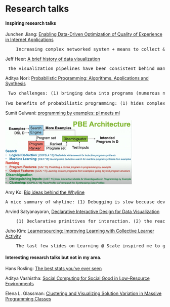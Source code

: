 Research talks
=========================

<!-- <code>Google scholar is my facebook, these research talks are my popcorn TV series.
</code> -->


#### Inspiring research talks 

Junchen Jiang: [Enabling Data-Driven Optimization of Quality of Experience in Internet Applications](https://www.youtube.com/watch?v=VRz9EYibEz4&t=1329s)
<pre>
    Increasing complex networked system + means to collect & process massive data => Optimizing the network streaming through a data driven approach.
</pre>

Jeff Heer: [A brief history of data visualization](https://www.youtube.com/watch?v=N00g9Q9stBo)
<pre> The visualization pipelines have been consistent behind many different techniques: (raw data -[data transformation]-> data tabels -[visual encodings]-> visual structures -[view transformations]-> views). 
</pre>


Aditya Nori: [Probabilistic Programming: Algorithms, Applications and Synthesis](https://www.youtube.com/watch?v=F4sFD9RyJrs)
<pre> Two challenges: (1) bringing data into programs (numerous new sources, conversion); (2) reasoning with data. 

Two benefits of probabilistic programming: (1) hides complexity of inference techniques; (2) requires much less expertise to write and experiment with ML models.
</pre>



Sumit Gulwani: [programming by examples: pl meets ml](https://youtu.be/-IjU2-Pi6gg?t=2480)

<img src="photos/diagrams/pbe-architecture.jpg" width="400px">



Amy Ko: [Big ideas behind the Whyline](https://www.youtube.com/watch?v=lx7g-T10WxQ)
<pre>
A nice summary of whyline: (1) Debugging is slow becuase developers iteratively test brittle hypotheses about what caused a failure by manually collecting runtime data. (2) Debugging would be faster if developers worked backwards from well-understood failure to cause, relying on dynamic dependencies precisely gathered by a tool. 
</pre>

Arvind Satyanayaran, [Declarative Interactive Design for Data Visualization](https://www.youtube.com/watch?v=bAnxCRHn2Rw)

<pre>
    (1) Declarative primitives for interaction. (2) the reactive nature of visualization architecture.
</pre>

Juho Kim: [Learnersourcing: Improving Learning with Collective Learner Activity](https://www.slideshare.net/mcpanic/20150730-thesisdefenseweb)

<pre>
    The last few slides on Learning @ Scale inspired me to get a Ph.D.. 
</pre>

#### Interesting research talks but not in my area. 

Hans Rosling: [The best stats you've ever seen](https://www.ted.com/talks/hans_rosling_the_best_stats_you_ve_ever_seen)


Aditya Vashistha: [Social Computing for Social Good in Low-Resource Environments](https://www.youtube.com/watch?v=BVF3tryFb2g)


Elena L. Glassman: [Clustering and Visualizing Solution Variation in Massive Programming Classes](https://www.youtube.com/watch?v=Pt-DMk1YRJ4)